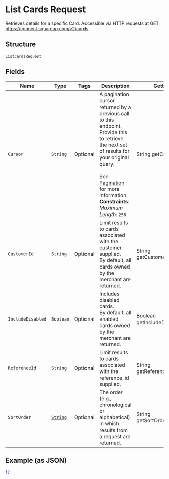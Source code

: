 
# List Cards Request

Retrieves details for a specific Card. Accessible via
HTTP requests at GET https://connect.squareup.com/v2/cards

## Structure

`ListCardsRequest`

## Fields

| Name | Type | Tags | Description | Getter |
|  --- | --- | --- | --- | --- |
| `Cursor` | `String` | Optional | A pagination cursor returned by a previous call to this endpoint.<br>Provide this to retrieve the next set of results for your original query.<br><br>See [Pagination](https://developer.squareup.com/docs/basics/api101/pagination) for more information.<br>**Constraints**: *Maximum Length*: `256` | String getCursor() |
| `CustomerId` | `String` | Optional | Limit results to cards associated with the customer supplied.<br>By default, all cards owned by the merchant are returned. | String getCustomerId() |
| `IncludeDisabled` | `Boolean` | Optional | Includes disabled cards.<br>By default, all enabled cards owned by the merchant are returned. | Boolean getIncludeDisabled() |
| `ReferenceId` | `String` | Optional | Limit results to cards associated with the reference_id supplied. | String getReferenceId() |
| `SortOrder` | [`String`](../../doc/models/sort-order.md) | Optional | The order (e.g., chronological or alphabetical) in which results from a request are returned. | String getSortOrder() |

## Example (as JSON)

```json
{}
```

